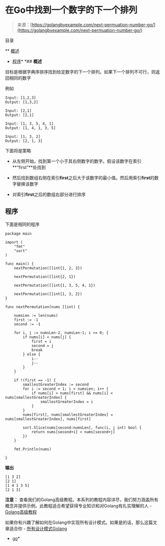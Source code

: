 <!--yml

类别：未分类

日期：2024-10-13 06:42:54

-->

# 在Go中找到一个数字的下一个排列

> 来源：[https://golangbyexample.com/next-permuation-number-go/](https://golangbyexample.com/next-permuation-number-go/)

目录

**   [概述](#Overview "Overview")

+   [程序](#Program "Program")*  *## **概述**

目标是根据字典序排序找到给定数字的下一个排列。如果下一个排列不可行，则返回相同的数字

例如

```
Input: [1,2,3]
Output: [1,3,2]

Input: [2,1]
Output: [2,1]

Input: [1, 3, 5, 4, 1]
Output: [1, 4, 1, 3, 5]

Input: [1, 3, 2]
Output: [2, 1, 3]
```

下面将是策略

+   从左侧开始，找到第一个小于其右侧数字的数字。假设该数字在索引**“first”**处找到

+   然后找到数组右侧在索引**first**之后大于该数字的最小值。然后用索引**first**的数字替换该数字

+   对索引**first**之后的数组右部分进行排序

## **程序**

下面是相同的程序

```
package main

import (
	"fmt"
	"sort"
)

func main() {
	nextPermutation([]int{1, 2, 3})

	nextPermutation([]int{2, 1})

	nextPermutation([]int{1, 3, 5, 4, 1})

	nextPermutation([]int{1, 3, 2})
}

func nextPermutation(nums []int) {

	numsLen := len(nums)
	first := -1
	second := -1

	for i, j := numsLen-2, numsLen-1; i >= 0; {
		if nums[i] < nums[j] {
			first = i
			second = j
			break
		} else {
			i--
			j--
		}
	}

	if !(first == -1) {
		smallestGreaterIndex := second
		for i := second + 1; i < numsLen; i++ {
			if nums[i] > nums[first] && nums[i] < nums[smallestGreaterIndex] {
				smallestGreaterIndex = i
			}
		}
		nums[first], nums[smallestGreaterIndex] = nums[smallestGreaterIndex], nums[first]

		sort.Slice(nums[second:numsLen], func(i, j int) bool {
			return nums[second+i] < nums[second+j]
		})
	}

	fmt.Println(nums)

}
```

**输出**

```
[1 3 2]
[2 1]
[1 4 1 3 5]
[2 1 3]
```

**注意：** 查看我们的Golang高级教程。本系列的教程内容详尽，我们努力涵盖所有概念并提供示例。此教程适合希望获得专业知识和对Golang有扎实理解的人 - [Golang高级教程](https://golangbyexample.com/golang-comprehensive-tutorial/)

如果你有兴趣了解如何在Golang中实现所有设计模式。如果是的话，那么这篇文章适合你 - [所有设计模式Golang](https://golangbyexample.com/all-design-patterns-golang/)

+   [go](https://golangbyexample.com/tag/go/)*
